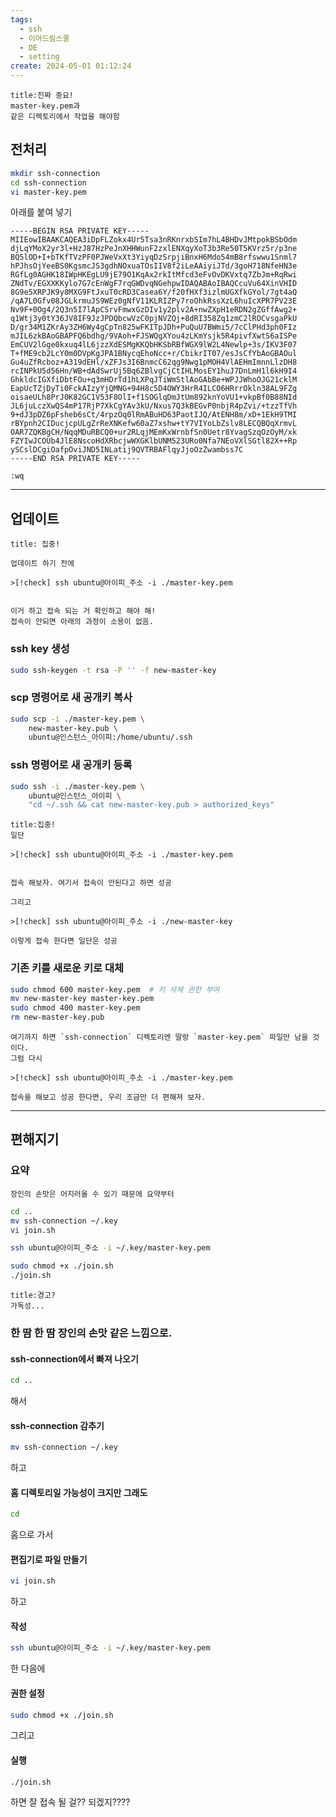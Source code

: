 ```yaml
---
tags:
  - ssh
  - 이어드림스쿨
  - DE
  - setting
create: 2024-05-01 01:12:24
---
```

```ad-warning
title:진짜 중요!
master-key.pem과
같은 디렉토리에서 작업을 해야함
```


## 전처리

```sh
mkdir ssh-connection
cd ssh-connection
vi master-key.pem
```

아래를 붙여 넣기

```pem file:master-key.pem
-----BEGIN RSA PRIVATE KEY-----
MIIEowIBAAKCAQEA3iDpFLZokx4Ur5Tsa3nRKnrxbSIm7hL4BHDvJMtpokBSbOdm
djLqYMoX2yr3l+HzJ87HzPeJnXHHWunF2zxlENXqyXoT3b3Re50T5KVrz5r/p3ne
BQ5lOD+I+bTKfTVzPF0PJWeVxXt3YiyqDzSrpjiBnxH6Mdo54mB8rfswwu1Snml7
hPJhsOjYeeBS0KgsmcJS3gdhNOxuaTOsIIV8f2iLeAAiyiJTd/3goH718NfeHN3e
RGfLg0AGHK18IWpHKEgLU9jE79O1KqAx2rkItMfcd3eFvOvDKVxtq7ZbJm+RqRwi
ZNdTv/EGXXKKylo7G7cEnWgF7rqGWDvqNGehpwIDAQABAoIBAQCcuVu64XinVHID
8G9e5XRPJK9y8MXG9FtJxuT0cRD3Casea6Y/f20fHXf3izlmUGXfkGYol/7gt4aQ
/qA7L0Gfv08JGLkrmuJS9WEz0gNfV11KLRIZPy7roOhkRssXzL6huIcXPR7PV23E
Nv9F+0Og4/2Q3n5I7lApCSrvFmwxGzDIv1y2plv2A+nwZXpH1eRDN2gZGffAwg2+
q1Wtj3y0tY36JV8IF9JzJPDQbcwVzC0pjNVZQj+8dRI358Zq1zmC2lROCvsgaPkU
D/gr34M1ZKrAy3ZH6Wy4gCpTn825wFKITpJDh+PuQuU7BWmi5/7cClPHd3ph0FIz
mJIL6zkBAoGBAPFQ6bdhg/9VAoh+FJSWQgXYou4zLKmYsjk5R4pivfXwtS6aISPe
EmCUV2lGge0kxuq4lL6jzzXdESMgKKQbHKSbRBfWGX9lW2L4Newlp+3s/IKV3F07
T+fME9cb2LcY0m0DVpKgJPA1BNycqEhoNcc+r/CbikrIT07/esJsCfYbAoGBAOul
Gu4uZfRcboz+A319dEHl/xZFJs3I6BnmcC62qg9Nwg1pMOH4VlAEHmImnnLlzDH8
rcINPkU5d56Hn/WB+dAdSwrUj5Bq6ZBlvgCjCtIHLMosEY1huJ7DnLmH1l6kH9I4
GhkldcIGXfiDbtFOu+q3mHDrTd1hLXPqJTiWmStlAoGAbBe+WPJJWhoOJG21cklM
EapUcTZjDyTi0FckAIzyYjQMNG+94H8c5D4OWY3HrR4ILCO6HRrrOkln38AL9FZg
oisaeULh8PrJ0K82GC1V53F8OlI+f1SOGlqDmJtUm892knYoVU1+vkpBf0B88NId
JL6juLczXwQS4mP17RjP7XkCgYAv3kU/Nxus7Q3kBEGvP0nbjR4pZvi/+tzzTfVh
9+dJ3pDZ6pFsheb6sCt/4rpzOq0lRmABuHD63PaotIJQ/AtENH8m/xD+1EkH9TMI
rBYpnh2CIDucjcpULgZrReXNKefw60aZ7xshw+tY7VIYoLbZslv8LECQBQqXrmvL
OAR7ZQKBgCH/NqqMDuRBCQ0+ur2RLqjMEmKxWrnbfSn0Uetr8YvagSzqOzOyM/xk
FZYIwJCOUb4JlE8NscoHdXRbcjwWXGKlbUNM523URo0Nfa7NEoVXlSGtl82X++Rp
ySCslDCgiOafpOviJND5INLatij9QVTRBAFlqyJjoOzZwambss7C
-----END RSA PRIVATE KEY-----
```

```vim title:"저장하고 나가기"
:wq
```

---
## 업데이트

```ad-attention
title: 집중!

업데이트 하기 전에

>[!check] ssh ubuntu@아이피_주소 -i ./master-key.pem


이거 하고 접속 되는 거 확인하고 해야 해!
접속이 안되면 아래의 과정이 소용이 없음.
```

### ssh key 생성
```sh
sudo ssh-keygen -t rsa -P '' -f new-master-key
```


### scp 명령어로 새 공개키 복사
```sh
sudo scp -i ./master-key.pem \
    new-master-key.pub \
    ubuntu@인스턴스_아이피:/home/ubuntu/.ssh 
```


### ssh 명령어로 새 공개키 등록
```sh
sudo ssh -i ./master-key.pem \
    ubuntu@인스턴스_아이피 \
    "cd ~/.ssh && cat new-master-key.pub > authorized_keys"
```


```ad-attention
title:집중!
일단

>[!check] ssh ubuntu@아이피_주소 -i ./master-key.pem


접속 해보자. 여기서 접속이 안된다고 하면 성공

그리고 

>[!check] ssh ubuntu@아이피_주소 -i ./new-master-key

이렇게 접속 한다면 일단은 성공
```

### 기존 키를 새로운 키로 대체
```sh
sudo chmod 600 master-key.pem  # 키 삭제 권한 부여
mv new-master-key master-key.pem
sudo chmod 400 master-key.pem
rm new-master-key.pub
```

```ad-cite
여기까지 하면 `ssh-connection` 디렉토리엔 딸랑 `master-key.pem` 파일만 남을 것이다.
그럼 다시

>[!check] ssh ubuntu@아이피_주소 -i ./master-key.pem

접속을 해보고 성공 한다면, 우리 조금만 더 편해져 보자.
```

---

## 편해지기

### 요약

```ad-note
장인의 손맛은 어지러울 수 있기 때문에 요약부터
```

```sh
cd ..
mv ssh-connection ~/.key
vi join.sh
```

```sh file:join.sh
ssh ubuntu@아이피_주소 -i ~/.key/master-key.pem
```

```sh
sudo chmod +x ./join.sh
./join.sh
```




```ad-attention
title:경고?
가독성...
```

### 한 땀 한 땀 장인의 손맛 같은 느낌으로.

#### ssh-connection에서 빠져 나오기
```sh
cd ..
```
해서

#### ssh-connection 감추기
```sh
mv ssh-connection ~/.key
```
하고

#### 홈 디렉토리일 가능성이 크지만 그래도
```sh
cd
```
홈으로 가서

#### 편집기로 파일 만들기
```sh
vi join.sh
```
하고

#### 작성
```sh file:join.sh
ssh ubuntu@아이피_주소 -i ~/.key/master-key.pem
```
한 다음에

#### 권한 설정
```sh
sudo chmod +x ./join.sh
```
그리고

#### 실행
```sh
./join.sh
```
하면 잘 접속 될 걸?? 되겠지????



